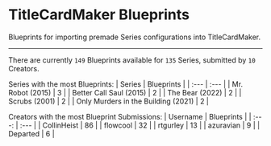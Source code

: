 # TitleCardMaker Blueprints

Blueprints for importing premade Series configurations into TitleCardMaker.

---

There are currently `149` Blueprints available for `135` Series, submitted by `10` Creators.

Series with the most Blueprints:
| Series | Blueprints |
| :--- | :--- |
| Mr. Robot (2015) | 3 |
| Better Call Saul (2015) | 2 |
| The Bear (2022) | 2 |
| Scrubs (2001) | 2 |
| Only Murders in the Building (2021) | 2 |

Creators with the most Blueprint Submissions:
| Username | Blueprints |
| :---: | :--- |
| CollinHeist | 86 |
| flowcool | 32 |
| rtgurley | 13 |
| azuravian | 9 |
| Departed | 6 |
